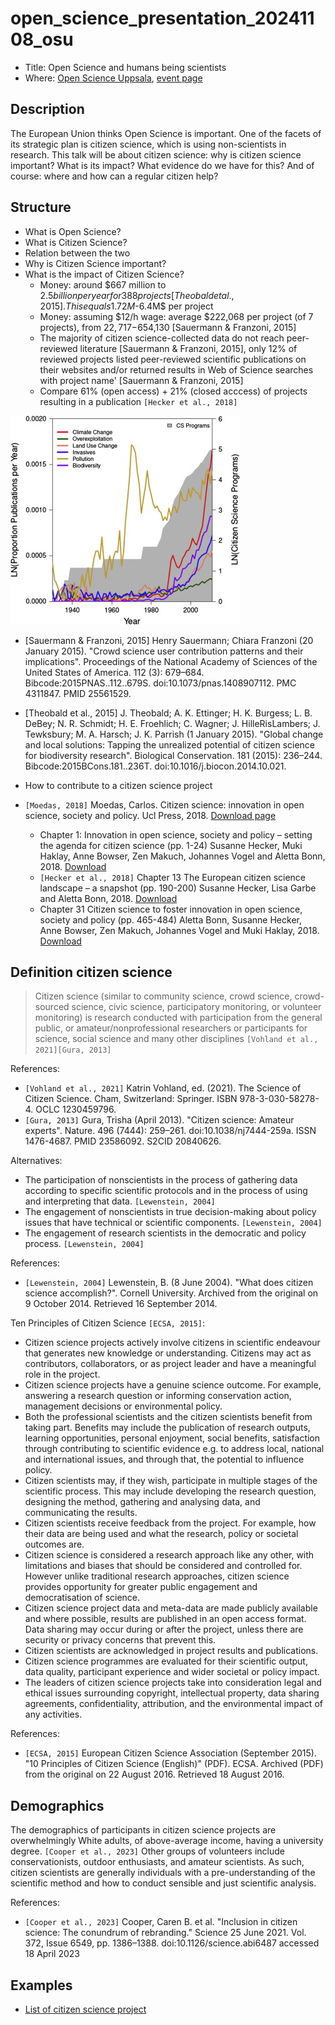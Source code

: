 # open_science_presentation_20241108_osu

- Title: Open Science and humans being scientists
- Where: [Open Science Uppsala](https://open-science-uppsala.github.io/open_science_uppsala/content/20241108_richel_bilderbeek/),
  [event page](https://open-science-uppsala.github.io/open_science_uppsala/content/20241108_richel_bilderbeek/)

## Description

The European Union thinks Open Science is important.
One of the facets of its strategic plan is citizen science,
which is using non-scientists in research.
This talk will be about citizen science:
why is citizen science important?
What is its impact?
What evidence do we have for this?
And of course: where and how can a regular citizen help?

## Structure

- What is Open Science?
- What is Citizen Science?
- Relation between the two
- Why is Citizen Science important?
- What is the impact of Citizen Science?
  - Money: around $667 million to $2.5 billion per year for 388 projects [Theobald et al., 2015].
   This equals 1.72M$-6.4M$ per project
  - Money: assuming $12/h wage: average $222,068 per project (of 7 projects), from $22,717-$654,130 [Sauermann & Franzoni, 2015]
  - The majority of citizen science-collected data do not reach peer-reviewed literature [Sauermann & Franzoni, 2015],
    only 12% of reviewed projects listed peer-reviewed scientific publications on their websites and/or returned results in Web of Science searches with project name' [Sauermann & Franzoni, 2015]
  - Compare 61% (open access) + 21% (closed acccess) of projects resulting in a publication `[Hecker et al., 2018]`

![Sauermann & Franzoni, 2015, figure 4](sauermann_and_franzoni_2015_fig_4.jpg)

- [Sauermann & Franzoni, 2015] Henry Sauermann; Chiara Franzoni (20 January 2015). "Crowd science user contribution patterns and their implications". Proceedings of the National Academy of Sciences of the United States of America. 112 (3): 679–684. Bibcode:2015PNAS..112..679S. doi:10.1073/pnas.1408907112. PMC 4311847. PMID 25561529.
- [Theobald et al., 2015] J. Theobald; A. K. Ettinger; H. K. Burgess; L. B. DeBey; N. R. Schmidt; H. E. Froehlich; C. Wagner; J. HilleRisLambers; J. Tewksbury; M. A. Harsch; J. K. Parrish (1 January 2015). "Global change and local solutions: Tapping the unrealized potential of citizen science for biodiversity research". Biological Conservation. 181 (2015): 236–244. Bibcode:2015BCons.181..236T. doi:10.1016/j.biocon.2014.10.021.

- How to contribute to a citizen science project


- `[Moedas, 2018]` Moedas, Carlos. Citizen science: innovation in open science,
  society and policy. Ucl Press, 2018.
  [Download page](https://www.jstor.org/stable/j.ctv550cf2)
  - Chapter 1: Innovation in open science, society and policy – setting the agenda for citizen science (pp. 1-24)
    Susanne Hecker, Muki Haklay, Anne Bowser, Zen Makuch, Johannes Vogel and Aletta Bonn, 2018.
    [Download](https://www.jstor.org/stable/j.ctv550cf2.8)
  - `[Hecker et al., 2018]` Chapter 13 The European citizen science landscape – a snapshot (pp. 190-200)
    Susanne Hecker, Lisa Garbe and Aletta Bonn, 2018.
    [Download](https://www.jstor.org/stable/j.ctv550cf2.20)
  - Chapter 31 Citizen science to foster innovation in open science, society and policy (pp. 465-484)
    Aletta Bonn, Susanne Hecker, Anne Bowser, Zen Makuch, Johannes Vogel and Muki Haklay, 2018.
    [Download](https://www.jstor.org/stable/j.ctv550cf2.38)


## Definition citizen science

> Citizen science (similar to community science, crowd science, crowd-sourced
> science, civic science, participatory monitoring, or volunteer monitoring)
> is research conducted with participation from the general public, or
> amateur/nonprofessional researchers or participants for science, social
> science and many other disciplines `[Vohland et al., 2021][Gura, 2013]`

References:
    
- `[Vohland et al., 2021]` Katrin Vohland, ed. (2021). The Science of Citizen Science. Cham, Switzerland: Springer. ISBN 978-3-030-58278-4. OCLC 1230459796.
- `[Gura, 2013]` Gura, Trisha (April 2013). "Citizen science: Amateur experts". Nature. 496 (7444): 259–261. doi:10.1038/nj7444-259a. ISSN 1476-4687. PMID 23586092. S2CID 20840626.

Alternatives:

- The participation of nonscientists in the process of gathering data
  according to specific scientific protocols and in the process of using and
  interpreting that data. `[Lewenstein, 2004]`
- The engagement of nonscientists in true decision-making about policy issues
  that have technical or scientific components. `[Lewenstein, 2004]`
- The engagement of research scientists in the democratic and
  policy process. `[Lewenstein, 2004]`

References:

- `[Lewenstein, 2004]` Lewenstein, B. (8 June 2004). "What does citizen science accomplish?". Cornell University. Archived from the original on 9 October 2014. Retrieved 16 September 2014.



Ten Principles of Citizen Science `[ECSA, 2015]`:


- Citizen science projects actively involve citizens in scientific endeavour that generates new knowledge or understanding. Citizens may act as contributors, collaborators, or as project leader and have a meaningful role in the project.
- Citizen science projects have a genuine science outcome. For example, answering a research question or informing conservation action, management decisions or environmental policy.
- Both the professional scientists and the citizen scientists benefit from taking part. Benefits may include the publication of research outputs, learning opportunities, personal enjoyment, social benefits, satisfaction through contributing to scientific evidence e.g. to address local, national and international issues, and through that, the potential to influence policy.
- Citizen scientists may, if they wish, participate in multiple stages of the scientific process. This may include developing the research question, designing the method, gathering and analysing data, and communicating the results.
- Citizen scientists receive feedback from the project. For example, how their data are being used and what the research, policy or societal outcomes are.
- Citizen science is considered a research approach like any other, with limitations and biases that should be considered and controlled for. However unlike traditional research approaches, citizen science provides opportunity for greater public engagement and democratisation of science.
- Citizen science project data and meta-data are made publicly available and where possible, results are published in an open access format. Data sharing may occur during or after the project, unless there are security or privacy concerns that prevent this.
- Citizen scientists are acknowledged in project results and publications.
- Citizen science programmes are evaluated for their scientific output, data quality, participant experience and wider societal or policy impact.
- The leaders of citizen science projects take into consideration legal and ethical issues surrounding copyright, intellectual property, data sharing agreements, confidentiality, attribution, and the environmental impact of any activities.

References:

- `[ECSA, 2015]` European Citizen Science Association (September 2015). "10 Principles of Citizen Science (English)" (PDF). ECSA. Archived (PDF) from the original on 22 August 2016. Retrieved 18 August 2016.

## Demographics

The demographics of participants in citizen science projects are overwhelmingly
White adults, of above-average income, having a university
degree. `[Cooper et al., 2023]` Other groups of volunteers include
conservationists, outdoor enthusiasts, and amateur scientists.
As such, citizen scientists are generally individuals with a
pre-understanding of the scientific method and how to conduct sensible
and just scientific analysis.

References:

- `[Cooper et al., 2023]` Cooper, Caren B. et al. "Inclusion in
  citizen science: The conundrum of rebranding." Science 25 June 2021.
  Vol. 372, Issue 6549, pp. 1386–1388.
  doi:10.1126/science.abi6487 accessed 18 April 2023


## Examples

- [List of citizen science project](https://en.wikipedia.org/wiki/List_of_citizen_science_projects)